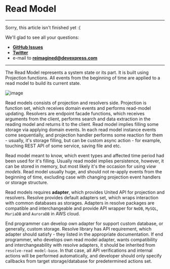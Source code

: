 # Read Model

-------------------------------------------------------------------------
Sorry, this article isn't finished yet :(
    
We'll glad to see all your questions:
* [**GitHub Issues**](https://github.com/reimagined/resolve/issues)
* [**Twitter**](https://twitter.com/resolvejs)
* e-mail to **reimagined@devexpress.com**
-------------------------------------------------------------------------

The Read Model represents a system state or its part. It is built using Projection functions. All events from the beginning of time are applied to a read model to build its current state. 

![image](https://user-images.githubusercontent.com/14352827/37778246-7de6ed1e-2dfa-11e8-8857-b1519e598f14.png)

Read models consists of projection and resolvers side. Projection is function set, which receives domain events and performs read-model updating. Resolvers are endpoint facade functions, which receives arguments from the client, performs search and data extraction in the reading model and returns it to the client. Read model implies filling some storage via applying domain events. In each read model instance events come sequentially, and projection handler performs some reaction for them - usually, it's storage filling, but can be custom async action - for example, touching REST API of some service, saving file and etc.

Read model meant to know, which event types and affected time period had been used for it's filling. Usually read model implies persistence, however, it can be stored in memory, but most likely it's the occasion for using *view models*. Read model usually huge, and should not re-apply events from the beginning of time, excluding case with changing projection event handlers or storage structure.

Read models requires **adapter**, which provides United API for projection and resolvers. Resolve provides default adapters set, which wraps interaction with common databases as storages. Adapters in resolve packages are compatible and interchangeable and provide API wrapper for `NeDB`, `MySQL`, `MariaDB` and `AuroraDB` in AWS cloud.

End programmer can develop own adapter for support custom database, or generally, custom storage. Resolve library has API requirement, which adapter should satisfy - they listed in the appropriate documentation. If end programmer, who develops own read model adapter, wants compatibility and interchangeability with resolve adapters, it should be inherited from `resolve-read model-base`. In that case, all API verifications and internal actions will be performed automatically, and developer should only specify callbacks from target storage/database for predetermined actions set.
